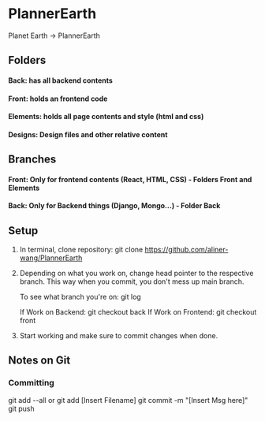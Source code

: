 # PlannerEarth
Planet Earth -> PlannerEarth

## Folders
#### Back: has all backend contents
#### Front: holds an frontend code 
#### Elements: holds all page contents and style (html and css)
#### Designs: Design files and other relative content

## Branches
#### Front: Only for frontend contents (React, HTML, CSS) - Folders Front and Elements
#### Back: Only for Backend things (Django, Mongo...) - Folder Back

## Setup

1. In terminal, clone repository: git clone https://github.com/aliner-wang/PlannerEarth

2. Depending on what you work on, change head pointer to the respective branch. This way when you commit, you don't mess up main branch. 

    To see what branch you're on: git log

    If Work on Backend: git checkout back
    If Work on Frontend: git checkout front

3. Start working and make sure to commit changes when done. 


## Notes on Git

### Committing
git add --all or git add [Insert Filename]
git commit -m "[Insert Msg here]"
git push







